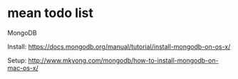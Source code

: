 # mean todo list

MongoDB

Install:
https://docs.mongodb.org/manual/tutorial/install-mongodb-on-os-x/

Setup:
http://www.mkyong.com/mongodb/how-to-install-mongodb-on-mac-os-x/